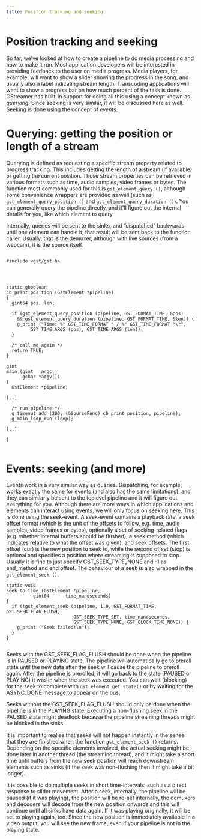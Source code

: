 ```yaml
---
title: Position tracking and seeking
...
```


# Position tracking and seeking

So far, we've looked at how to create a pipeline to do media processing
and how to make it run. Most application developers will be interested
in providing feedback to the user on media progress. Media players, for
example, will want to show a slider showing the progress in the song,
and usually also a label indicating stream length. Transcoding
applications will want to show a progress bar on how much percent of the
task is done. GStreamer has built-in support for doing all this using a
concept known as *querying*. Since seeking is very similar, it will be
discussed here as well. Seeking is done using the concept of *events*.

# Querying: getting the position or length of a stream

Querying is defined as requesting a specific stream property related to
progress tracking. This includes getting the length of a stream (if
available) or getting the current position. Those stream properties can
be retrieved in various formats such as time, audio samples, video
frames or bytes. The function most commonly used for this is
`gst_element_query ()`, although some convenience wrappers are provided
as well (such as `gst_element_query_position ()` and
`gst_element_query_duration ()`). You can generally query the pipeline
directly, and it'll figure out the internal details for you, like which
element to query.

Internally, queries will be sent to the sinks, and “dispatched”
backwards until one element can handle it; that result will be sent back
to the function caller. Usually, that is the demuxer, although with live
sources (from a webcam), it is the source itself.

``` 

#include <gst/gst.h>




static gboolean
cb_print_position (GstElement *pipeline)
{
  gint64 pos, len;

  if (gst_element_query_position (pipeline, GST_FORMAT_TIME, &pos)
    && gst_element_query_duration (pipeline, GST_FORMAT_TIME, &len)) {
    g_print ("Time: %" GST_TIME_FORMAT " / %" GST_TIME_FORMAT "\r",
         GST_TIME_ARGS (pos), GST_TIME_ARGS (len));
  }

  /* call me again */
  return TRUE;
}

gint
main (gint   argc,
      gchar *argv[])
{
  GstElement *pipeline;

[..]

  /* run pipeline */
  g_timeout_add (200, (GSourceFunc) cb_print_position, pipeline);
  g_main_loop_run (loop);

[..]

}
    
```

# Events: seeking (and more)

Events work in a very similar way as queries. Dispatching, for example,
works exactly the same for events (and also has the same limitations),
and they can similarly be sent to the toplevel pipeline and it will
figure out everything for you. Although there are more ways in which
applications and elements can interact using events, we will only focus
on seeking here. This is done using the seek-event. A seek-event
contains a playback rate, a seek offset format (which is the unit of the
offsets to follow, e.g. time, audio samples, video frames or bytes),
optionally a set of seeking-related flags (e.g. whether internal buffers
should be flushed), a seek method (which indicates relative to what the
offset was given), and seek offsets. The first offset (cur) is the new
position to seek to, while the second offset (stop) is optional and
specifies a position where streaming is supposed to stop. Usually it is
fine to just specify GST\_SEEK\_TYPE\_NONE and -1 as end\_method and end
offset. The behaviour of a seek is also wrapped in the `gst_element_seek
()`.

``` 
static void
seek_to_time (GstElement *pipeline,
          gint64      time_nanoseconds)
{
  if (!gst_element_seek (pipeline, 1.0, GST_FORMAT_TIME, GST_SEEK_FLAG_FLUSH,
                         GST_SEEK_TYPE_SET, time_nanoseconds,
                         GST_SEEK_TYPE_NONE, GST_CLOCK_TIME_NONE)) {
    g_print ("Seek failed!\n");
  }
}
    
```

Seeks with the GST\_SEEK\_FLAG\_FLUSH should be done when the pipeline
is in PAUSED or PLAYING state. The pipeline will automatically go to
preroll state until the new data after the seek will cause the pipeline
to preroll again. After the pipeline is prerolled, it will go back to
the state (PAUSED or PLAYING) it was in when the seek was executed. You
can wait (blocking) for the seek to complete with
`gst_element_get_state()` or by waiting for the ASYNC\_DONE message to
appear on the bus.

Seeks without the GST\_SEEK\_FLAG\_FLUSH should only be done when the
pipeline is in the PLAYING state. Executing a non-flushing seek in the
PAUSED state might deadlock because the pipeline streaming threads might
be blocked in the sinks.

It is important to realise that seeks will not happen instantly in the
sense that they are finished when the function `gst_element_seek ()`
returns. Depending on the specific elements involved, the actual seeking
might be done later in another thread (the streaming thread), and it
might take a short time until buffers from the new seek position will
reach downstream elements such as sinks (if the seek was non-flushing
then it might take a bit longer).

It is possible to do multiple seeks in short time-intervals, such as a
direct response to slider movement. After a seek, internally, the
pipeline will be paused (if it was playing), the position will be re-set
internally, the demuxers and decoders will decode from the new position
onwards and this will continue until all sinks have data again. If it
was playing originally, it will be set to playing again, too. Since the
new position is immediately available in a video output, you will see
the new frame, even if your pipeline is not in the playing state.

